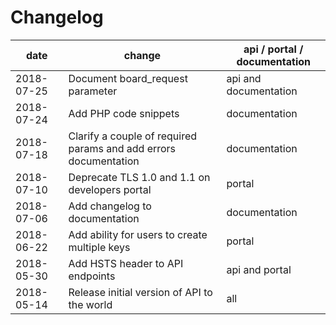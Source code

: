 # Changelog

date | change | api / portal / documentation
---- | -------| -----------
2018-07-25 | Document board_request parameter | api and documentation
2018-07-24 | Add PHP code snippets| documentation
2018-07-18 | Clarify a couple of required params and add errors documentation | documentation
2018-07-10 | Deprecate TLS 1.0 and 1.1 on developers portal | portal
2018-07-06 | Add changelog to documentation | documentation
2018-06-22 | Add ability for users to create multiple keys | portal
2018-05-30 | Add HSTS header to API endpoints | api and portal
2018-05-14 | Release initial version of API to the world | all
